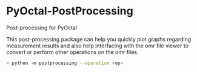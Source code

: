 # PyOctal-PostProcessing
Post-processing for PyOctal

This post-processing package can help you quickly plot graphs regarding measurement results and also help interfacing with the omr file viewer to convert or perform other operations on the omr files.

```bash
> python -m postprocessing --operation <op>
```